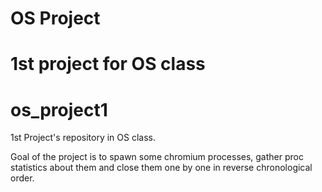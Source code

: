 OS Project
==========

1st project for OS class
=======
os_project1
===========

1st Project's repository in OS class.

Goal of the project is to spawn some chromium processes, gather proc statistics about them and close them one by one in reverse chronological order.

